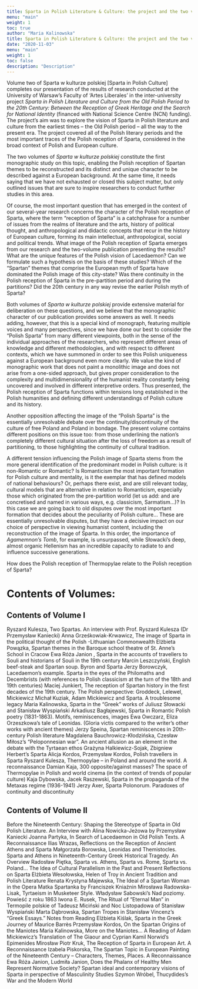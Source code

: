```yaml
---
title: Sparta in Polish Literature & Culture: the project and the two volumes
menu: "main"
weight: 1
toc: true
author: "Maria Kalinowska"
title: Sparta in Polish Literature & Culture: the project and the two volumes
date: "2020-11-03"
menu: "main"
weight: 1
toc: false
description: "Description"
---
```


Volume two of Sparta w kulturze polskiej [Sparta in Polish Culture] completes our presentation of the results of research conducted at the University of Warsaw’s Faculty of ‘Artes Liberales’ in the inter-university project *Sparta in Polish Literature and Culture from the Old Polish Period to the 20th Century: Between the Reception of Greek Heritage and the Search for National Identity* (financed with National Science Centre (NCN) funding). The project’s aim was to explore the vision of Sparta in Polish literature and culture from the earliest times – the Old Polish period – all the way to the present era. The project covered all of the Polish literary periods and the most important traces of the Polish reception of Sparta, considered in the broad context of Polish and European culture.

The two volumes of *Sparta w kulturze polskiej* constitute the first monographic study on this topic, enabling the Polish reception of Spartan themes to be reconstructed and its distinct and unique character to be described against a European background. At the same time, it needs saying that we have not exhausted or closed this subject matter, but only outlined issues that are sure to inspire researchers to conduct further studies in this area.

Of course, the most important question that has emerged in the context of our several-year research concerns the character of the Polish reception of Sparta, where the term “reception of Sparta” is a catchphrase for a number of issues from the realms of literature and the arts, history of political thought, and anthropological and didactic concepts that recur in the history of European culture, forming its main intellectual, anthropological, social and political trends. What image of the Polish reception of Sparta emerges from our research and the two-volume publication presenting the results? What are the unique features of the Polish vision of Lacedaemon? Can we formulate such a hypothesis on the basis of these studies? Which of the “Spartan” themes that comprise the European myth of Sparta have dominated the Polish image of this city-state? Was there continuity in the Polish reception of Sparta in the pre-partition period and during the partitions? Did the 20th century in any way revise the earlier Polish myth of Sparta?

Both volumes of *Sparta w kulturze polskiej* provide extensive material for deliberation on these questions, and we believe that the monographic character of our publication provides some answers as well. It needs adding, however, that this is a special kind of monograph, featuring multiple voices and many perspectives, since we have done our best to consider the “Polish Sparta” from many different viewpoints, both in the sense of the individual approaches of the researchers, who represent different areas of knowledge and different methodologies, and with respect to different contexts, which we have summoned in order to see this Polish uniqueness against a European background even more clearly.
We value the kind of monographic work that does not paint a monolithic image and does not arise from a one-sided approach, but gives proper consideration to the complexity and multidimensionality of the humanist reality constantly being uncovered and involved in different interpretive orders. Thus presented, the Polish reception of Sparta functions within tensions long established in the Polish humanities and defining different understandings of Polish culture and its history.

Another opposition affecting the image of the “Polish Sparta” is the essentially unresolvable debate over the continuity/discontinuity of the culture of free Poland and Poland in bondage. The present volume contains different positions on this issue too: from those underlining the nation’s completely different cultural situation after the loss of freedom as a result of partitioning, to those highlighting the continuity of cultural tradition. 

A different tension influencing the Polish image of Sparta stems from the more general identification of the predominant model in Polish culture: is it non-Romantic or Romantic? Is Romanticism the most important formation for Polish culture and mentality, is it the exemplar that has defined models of national behaviours? Or, perhaps there exist, and are still relevant today, cultural models that are alternative in relation to Romanticism, especially those which originated from the pre-partition world (let us add: and are concretised and named in various ways, e.g. classicism, Sarmatism…)? In this case we are going back to old disputes over the most important formation that decides about the peculiarity of Polish culture… These are essentially unresolvable disputes, but they have a decisive impact on our choice of perspective in viewing humanist content, including the reconstruction of the image of Sparta. In this order, the importance of *Agamemnon’s Tomb*, for example, is unsurpassed, while Słowacki’s deep, almost organic Hellenism has an incredible capacity to radiate to and influence successive generations.
 
How does the Polish reception of Thermopylae relate to the Polish reception of Sparta?

# Contents of Volumes:

## Contents of Volume I 

Ryszard Kulesza, Two Spartas. An interview with Prof. Ryszard Kulesza (Dr Przemysław Kaniecki)
Anna Grześkowiak-Krwawicz, The image of Sparta in the political thought of the Polish -Lithuanian Commonwealth
Elżbieta Powązka, Spartan themes in the Baroque school theatre of St. Anne’s School in Cracow
Ewa Róża Janion , Sparta in the accounts of travellers to Souli and historians of Souli in the 19th century
Marcin Leszczyński, English beef-steak and Spartan soup. Byron and Sparta
Jerzy Borowczyk, Lacedaemon’s example. Sparta in the eyes of the Philomaths and Decembrists (with references to Polish classicism at the turn of the 18th and 19th centuries)
Maciej Junkiert, The reception of Spartan history in the first decades of the 19th century. The Polish perspective: Groddeck, Lelewel, Mickiewicz 
Michał Kuziak, Adam Mickiewicz and Sparta. A troublesome legacy 
Maria Kalinowska, Sparta in the “Greek” works of Juliusz Słowacki and Stanisław Wyspiański
Arkadiusz Bagłajewski, Sparta in Romantic Polish poetry (1831-1863). Motifs, reminiscences, images
Ewa Owczarz, Eliza Orzeszkowa’s tale of Leonidas. (Gloria victis compared to the writer’s other works with ancient themes) 
Jerzy Speina, Spartan reminiscences in 20th-century Polish literature 
Magdalena Bauchrowicz-Kłodzińska, Czesław Miłosz’s “Peloponnesian war”.
An ancient allusion as an element in the debate with the Tyrtaean ethos 
Grażyna Halkiewicz-Sojak, Zbigniew Herbert’s Sparta 
Alicja Kordos, Przemysław Kordos, Polish travellers in Sparta 
Ryszard Kulesza, Thermopylae – in Poland and around the world. A reconnaissance 
Damian Kaja, 300 opposite/against masses? The space of Thermopylae in Polish and world cinema (in the context of trends of popular culture)
Kaja Dybowska, Jacek Raszewski, Sparta in the propaganda of the Metaxas regime (1936-1941) 
Jerzy Axer, Sparta Polonorum. Paradoxes of continuity and discontinuity 

## Contents of Volume II 

Before the Nineteenth Century: Shaping the Stereotype of Sparta in Old Polish Literature. An Interview with Alina Nowicka-Jeżowa by Przemysław Kaniecki
Joanna Partyka, In Search of Lacedaemon in Old Polish Texts. A Reconnaissance 
Ilias Wrazas, Reflections on the Reception of Ancient Athens and Sparta 
Małgorzata Borowska, Leonidas and Themistocles. Sparta and Athens in Nineteenth-Century Greek Historical Tragedy. An Overview
Radosław Piętka, Sparta vs. Athens, Sparta vs. Rome, Sparta vs. Poland... The Idea of Cultural Parallelism in the Past and Present Reflections on Sparta 
Elżbieta Wesołowska, Helen of Troy in Ancient Tradition and Polish Literature 
Renata Krystyna Majewska, The Ideal of a Spartan Woman in the Opera Matka Spartanka by Franciszek Kniaźnin
Mirosława Radowska-Lisak, Tyrtaeism in Musketeer Style. Władysław Sabowski’s Nad poziomy. Powieść z roku 1863
Iwona E. Rusek, The Ritual of “Eternal Man” in Termopile polskie of Tadeusz Miciński and Noc Listopadowa of Stanisław Wyspiański
Marta Dąbrowska, Spartan Tropes in Stanisław Vincenz’s “Greek Essays.” Notes from Reading 
Elżbieta Kiślak, Sparta in the Greek Journey of Maurice Barrès 
Przemysław Kordos, On the Spartan Origins of the Maniotes 
Maria Kalinowska, More on the Maniotes... A Reading  of Adam Mickiewicz’s Translation of The Giaour and Cyprian Kamil Norwid’s Epimenides
Mirosław Piotr Kruk, The Reception of Sparta in European Art. A Reconnaissance 
Izabela Piskorska, The Spartan Topic in European Painting of the Nineteenth Century – Characters, Themes, Places. A Reconnaissance
Ewa Róża Janion, Ludmiła Janion, Does the Phalanx of Healthy Men Represent Normative Society? Spartan ideal and contemporary visions of Sparta in perspective of Masculinity Studies
Szymon Wróbel, Thucydides’s War and the Modern World 




